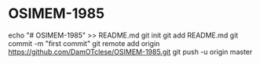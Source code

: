 # OSIMEM-1985
echo "# OSIMEM-1985" >> README.md git init git add README.md git commit -m "first commit" git remote add origin https://github.com/DamOTclese/OSIMEM-1985.git git push -u origin master
